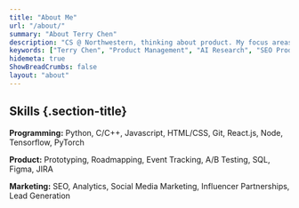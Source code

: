 ```yaml
---
title: "About Me"
url: "/about/"
summary: "About Terry Chen"
description: "CS @ Northwestern, thinking about product. My focus areas include multi-agent systems, content understanding, and scaling creative workflows through AI multipliers. In my free time, I like to go hiking and travelling."
keywords: ["Terry Chen", "Product Management", "AI Research", "SEO Product Engineers", "AI Multipliers"]
hidemeta: true
ShowBreadCrumbs: false
layout: "about"
---
```


## Skills {.section-title}

<div class="skills-container">

**Programming:** Python, C/C++, Javascript, HTML/CSS, Git, React.js, Node, Tensorflow, PyTorch

**Product:** Prototyping, Roadmapping, Event Tracking, A/B Testing, SQL, Figma, JIRA

**Marketing:** SEO, Analytics, Social Media Marketing, Influencer Partnerships, Lead Generation

</div> 